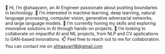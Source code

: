👋 Hi, I’m @shaayann, an AI Engineer passionate about pushing boundaries in technology.
👀 I’m interested in machine learning, deep learning, natural language processing, computer vision, generative adversarial networks, and large language models.
🌱 I’m currently honing my skills and exploring innovative solutions in AI through hands-on projects.
💞️ I’m looking to collaborate on impactful AI and ML projects, from NLP and CV applications to GAN-based innovations.
📫 Feel free to reach out to me for collaboration. You can contact me on shhaayan18@gmail.com

<!---
shaayann/shaayann is a ✨ special ✨ repository because its `README.md` (this file) appears on your GitHub profile.
You can click the Preview link to take a look at your changes.
--->
